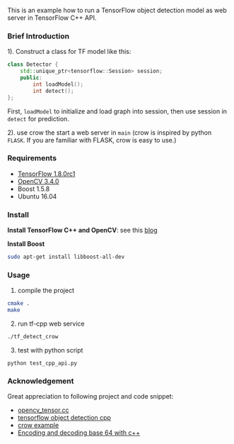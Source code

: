 This is an example how to run a TensorFlow object detection model as web server in TensorFlow C++ API.

### Brief Introduction
1). Construct a class for TF model like this:
```c++
class Detector {
    std::unique_ptr<tensorflow::Session> session;
    public:
        int loadModel();
        int detect();
};
``` 
First, `loadModel` to initialize and load graph into session, then use 
session in `detect` for prediction.

2). use crow the start a web server in `main` (crow is inspired by python `FLASK`. 
If you are familiar with FLASK, crow is easy to use.)

### Requirements
- [TensorFlow 1.8.0rc1](https://github.com/tensorflow)
- [OpenCV 3.4.0](https://opencv.org/releases.html)
- Boost 1.5.8
- Ubuntu 16.04

### Install 
**Install TensorFlow C++ and OpenCV**: see this [blog](https://medium.com/@fanzongshaoxing/use-tensorflow-c-api-with-opencv3-bacb83ca5683)

**Install Boost** <br>
```bash
sudo apt-get install libboost-all-dev
```

### Usage
1. compile the project
```bash
cmake .
make
```
2. run tf-cpp web service
```bash
./tf_detect_crow
```

3. test with python script
``` 
python test_cpp_api.py
```

### Acknowledgement
Great appreciation to following project and code snippet: 

- [opencv_tensor.cc](https://gist.github.com/kyrs/9adf86366e9e4f04addb)
- [tensorflow object detection cpp](https://github.com/lysukhin/tensorflow-object-detection-cpp)
- [crow example](https://github.com/jolks/crow-template/blob/master/src/example.cpp)
- [Encoding and decoding base 64 with c++](https://renenyffenegger.ch/notes/development/Base64/Encoding-and-decoding-base-64-with-cpp)